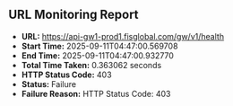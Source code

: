 ## URL Monitoring Report

- **URL:** https://api-gw1-prod1.fisglobal.com/gw/v1/health
- **Start Time:** 2025-09-11T04:47:00.569708
- **End Time:** 2025-09-11T04:47:00.932770
- **Total Time Taken:** 0.363062 seconds
- **HTTP Status Code:** 403
- **Status:** Failure
- **Failure Reason:** HTTP Status Code: 403
